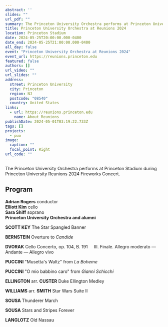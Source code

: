 ```yaml
---
abstract: ''
slides: ""
url_pdf: ""
summary: The Princeton University Orchestra performs at Princeton University Reunions 2024.
title: Princeton University Orchestra at Reunions 2024
location: Princeton Stadium
date: 2024-05-25T20:00:00.000-0400
date_end: 2024-05-25T21:00:00.000-0400
all_day: false
event: "Princeton University Orchestra at Reunions 2024"
event_url: https://reunions.princeton.edu
featured: false
authors: []
url_video: ""
url_slides: ""
address:
  street: Princeton University
  city: Princeton
  region: NJ
  postcode: "08540"
  country: United States
links:
  - url: https://reunions.princeton.edu
    name: About Reunions
publishDate: 2024-05-01T03:19:22.733Z
tags: []
projects:
  - puo
image:
  caption: ""
  focal_point: Right
url_code: ""
---
```

The Princeton University Orchestra performs at Princeton Stadium during Princeton University Reunions 2024 Fireworks Concert.

## Program
**Adrian Rogers** conductor<br>
**Elliott Kim** cello<br>
**Sara Shiff** soprano<br>
**Princeton University Orchestra and alumni**


**SCOTT KEY** The Star Spangled Banner

**BERNSTEIN** Overture to *Candide*

**DVORAK** Cello Concerto, op. 104, B. 191
&nbsp;&nbsp;&nbsp;&nbsp;III. Finale. Allegro moderato — Andante — Allegro vivo

**PUCCINI** "Musetta's Waltz" from *La Boheme*

**PUCCINI** "O mio babbino caro" from *Gianni Schicchi*

**ELLINGTON** arr. **CUSTER** Duke Ellington Medley

**WILLIAMS** arr. **SMITH** Star Wars Suite II

**SOUSA** Thunderer March

**SOUSA** Stars and Stripes Forever

**LANGLOTZ** Old Nassau
